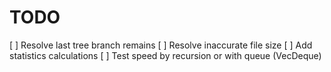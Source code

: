 # TODO

[ ] Resolve last tree branch remains
[ ] Resolve inaccurate file size
[ ] Add statistics calculations
[ ] Test speed by recursion or with queue (VecDeque)
